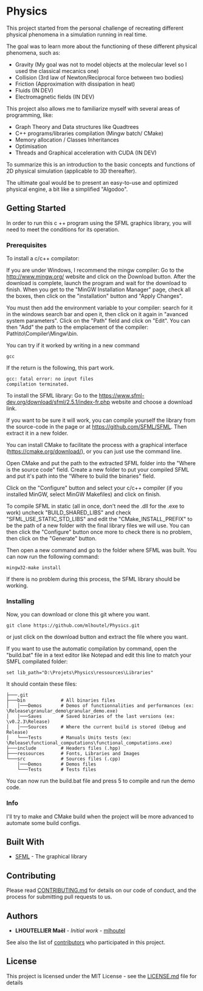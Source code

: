 # Physics

This project started from the personal challenge of recreating different physical phenomena in a simulation running in real time.

The goal was to learn more about the functioning of these different physical phenomena, such as:
- Gravity (My goal was not to model objects at the molecular level so I used the classical mecanics one)
- Collision (3rd law of Newton/Reciprocal force between two bodies)
- Friction (Approximation with dissipation in heat)
- Fluids (IN DEV)
- Electromagnetic fields (IN DEV)

This project also allows me to familiarize myself with several areas of programming, like:
- Graph Theory and Data structures like Quadtrees
- C++ programs/libraries compilation (Mingw batch/ CMake)
- Memory allocation / Classes Inheritances
- Optimisation 
- Threads and Graphical acceleration with CUDA (IN DEV)

To summarize this is an introduction to the basic concepts and functions of 2D physical simulation (applicable to 3D thereafter).

The ultimate goal would be to present an easy-to-use and optimized physical engine, a bit like a simplified "Algodoo".

## Getting Started

In order to run this c ++ program using the SFML graphics library, you will need to meet the conditions for its operation. 

### Prerequisites

To install a c/c++ compilator:

If you are under Windows, I recommend the mingw compiler:
Go to the http://www.mingw.org/ website and click on the Download button. After the download is complete, launch the program and wait for the download to finish. When you get to the "MinGW Installation Manager" page, check all the boxes, then click on the "installation" button and "Apply Changes".

You must then add the environment variable to your compiler:
search for it in the windows search bar and open it, then click on it again in "avanced system parameters". Click on the "Path" field and click on "Edit". You can then "Add" the path to the emplacement of the compiler: Path\to\Compiler\Mingw\bin.

You can try if it worked by writing in a new command
```
gcc
```
If the return is the following, this part work.
```
gcc: fatal error: no input files
compilation terminated.
```

To install the SFML library:
Go to the https://www.sfml-dev.org/download/sfml/2.5.1/index-fr.php website and choose a download link.

If you want to be sure it will work, you can compile yourself the library from the source-code in the page or at https://github.com/SFML/SFML. Then extract it in a new folder.

You can install CMake to facilitate the process with a graphical interface (https://cmake.org/download/), or you can just use the command line.

Open CMake and put the path to the extracted SFML folder into the "Where is the source code" field. Create a new folder to put your compiled SFML and put it's path into the "Where to build the binaries" field.

Click on the "Configure" button and select your c/c++ compiler (if you installed MinGW, select MinGW Makefiles) and click on finish.

To compile SFML in static (all in once, don't need the .dll for the .exe to work) uncheck "BUILD_SHARED_LIBS" and check "SFML_USE_STATIC_STD_LIBS" and edit the "CMake_INSTALL_PREFIX" to be the path of a new folder with the final library files we will use. You can then click the "Configure" button once more to check there is no problem, then click on the "Generate" button.

Then open a new command and go to the folder where SFML was built. You can now run the following command:
```
mingw32-make install
```
If there is no problem during this process, the SFML library should be working.

### Installing

Now, you can download or clone this git where you want.

```
git clone https://github.com/mlhoutel/Physics.git
```
or just click on the download button and extract the file where you want.

If you want to use the automatic compilation by command, open the "build.bat" file in a text editor like Notepad and edit this line to match your SMFL compilated folder:
```
set lib_path="D:\Projets\Physics\ressources\Libraries"
```
It should contain these files:
```
├───.git
├───bin             # All binaries files
│   │───Demos       # Demos of functionnalities and performances (ex: \Release\granular_demo\granular_demo.exe)
│   │───Saves       # Saved binaries of the last versions (ex: \v0.2.3\Release)
│   │───Sources     # Where the current build is stored (Debug and Release)
│   └───Tests       # Manuals Units tests (ex: \Release\functional_computations\functional_computations.exe)
├───include         # Headers files (.hpp)
├───ressources      # Fonts, Libraries and Images
└───src             # Sources files (.cpp)
    │───Demos       # Demos files
    └───Tests       # Tests files
```

You can now run the build.bat file and press 5 to compile and run the demo code.

### Info

I'll try to make and CMake build when the project will be more advanced to automate some build configs.

## Built With

* [SFML](https://www.sfml-dev.org/tutorials/2.5/) - The graphical library

## Contributing

Please read [CONTRIBUTING.md]() for details on our code of conduct, and the process for submitting pull requests to us.

## Authors

* **LHOUTELLIER Maël** - *Initial work* - [mlhoutel](https://github.com/mlhoutel)

See also the list of [contributors](https://github.com/your/project/contributors) who participated in this project.

## License

This project is licensed under the MIT License - see the [LICENSE.md](LICENSE.md) file for details


